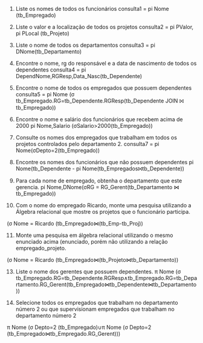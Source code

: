 1) Liste os nomes de todos os funcionários
consulta1 = pi Nome (tb_Empregado)

2) Liste o valor e a localização de todos os projetos
consulta2 = pi PValor, pi PLocal (tb_Projeto)

3) Liste o nome de todos os departamentos
consulta3 = pi DNome(tb_Departamento)

4) Encontre o nome, rg do responsável e a data de nascimento de todos os dependentes
consulta4 = pi DependNome,RGResp,Data_Nasc(tb_Dependente)

5) Encontre o nome de todos os empregados que possuem dependentes
consulta5 = pi Nome (σ tb_Empregado.RG=tb_Dependente.RGResp(tb_Dependente JOIN ⨝ tb_Empregado))

6) Encontre o nome e salário dos funcionários que recebem acima de 2000
pi Nome,Salario (σSalario>2000(tb_Empregado))

7) Consulte os nomes dos empregados que trabalham em todos os projetos controlados 
pelo departamento 2.
consulta7 = pi Nome(σDepto=2(tb_Empregado))

8) Encontre os nomes dos funcionários que não possuem dependentes
 pi Nome(tb_Dependente - pi Nome(tb_Empregados⨝tb_Dependente))

9) Para cada nome de empregado, obtenha o departamento que este gerencia.
   pi Nome,DNome(σRG = RG_Gerent(tb_Departamento ⋈ tb_Empregado))

10) Com o nome do empregado Ricardo, monte uma pesquisa utilizando a Álgebra
relacional que mostre os projetos que o funcionário participa.

 (σ Nome = Ricardo (tb_Empregado⋈(tb_Emp-tb_Proj))

11) Monte uma pesquisa em álgebra relacional utilizando o mesmo enunciado acima 
(enunciado, porém não utilizando a relação empregado_projeto.

 (σ Nome = Ricardo (tb_Empregado⋈(tb_Projeto⋈tb_Departamento))


13) Liste o nome dos gerentes que possuem dependentes. 
π Nome (σ tb_Empregado.RG=tb_Dependente.RGResp∧tb_Empregado.RG=tb_Departamento.RG_Gerent(tb_Empregado⋈tb_Dependente⋈tb_Departamento))

13) Selecione todos os empregados que trabalham no departamento número 2 ou que 
supervisionam empregados que trabalham no departamento número 2

π Nome (σ Depto=2 (tb_Empregado)∪π Nome (σ Depto=2 (tb_Empregado⋈tb_Empregado.RG_Gerent)))
